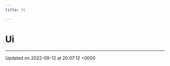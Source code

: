 ```yaml
---
title: Ui

---
```


# Ui








-------------------------------

Updated on 2022-09-12 at 20:07:12 +0000